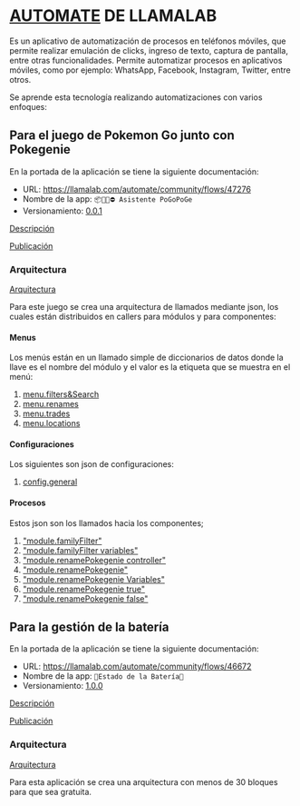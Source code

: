 # [AUTOMATE](https://llamalab.com/) DE LLAMALAB

Es un aplicativo de automatización de procesos en teléfonos móviles, que permite realizar emulación de clicks, ingreso de texto, captura de pantalla, entre otras funcionalidades. Permite automatizar procesos en aplicativos móviles, como por ejemplo: WhatsApp, Facebook, Instagram, Twitter, entre otros.

Se aprende esta tecnología realizando automatizaciones con varios enfoques:

## Para el juego de Pokemon Go junto con Pokegenie

En la portada de la aplicación se tiene la siguiente documentación:

- URL: <https://llamalab.com/automate/community/flows/47276>
- Nombre de la app: `📦🐣🐢⛔ Asistente PoGoPoGe`
- Versionamiento: [0.0.1](../assets/flows/📦🐣🐢⛔%20Asistente%20PoGoPoGe.flo)

[Descripción](../assets/hardSkills/PoGoPoGe/markdown/AsistentePoGoPoGe.md ":include :type=iframe :height=100% :width=300px :scrolling=auto")

[Publicación](https://llamalab.com/automate/community/flows/47276 ":include :type=iframe :height=100% :width=300px :scrolling=auto")

### Arquitectura

[Arquitectura](../assets/hardSkills/PoGoPoGe/pdf/📦🐣🐢⛔%20Asistente%20PoGoPoGe.pdf ":include :type=iframe :height=100% :width=300px :scrolling=auto")

Para este juego se crea una arquitectura de llamados mediante json, los cuales están distribuidos en callers para módulos y para componentes:

#### Menus

Los menús están en un llamado simple de diccionarios de datos donde la llave es el nombre del módulo y el valor es la etiqueta que se muestra en el menú:

1. [menu.filters&Search](../assets/hardSkills/PoGoPoGe/json/menu.filters&Search.json)
2. [menu.renames](../assets/hardSkills/PoGoPoGe/json/menu.renames.json)
3. [menu.trades](../assets/hardSkills/PoGoPoGe/json/menu.trades.json)
4. [menu.locations](../assets/hardSkills/PoGoPoGe/json/menu.locations.json)

#### Configuraciones

Los siguientes son json de configuraciones:

1. [config.general](../assets/hardSkills/PoGoPoGe/json/config.general.json)

#### Procesos

Estos json son los llamados hacia los componentes;

1. ["module.familyFilter"](..assets/hardSkills/PoGoPoGe/json/module.familyFilter.json)
2. ["module.familyFilter variables"](..assets/hardSkills/PoGoPoGe/json/module.familyFilterVariables.json)
3. ["module.renamePokegenie controller"](..assets/hardSkills/PoGoPoGe/json/module.renamePokegenieController.json)
4. ["module.renamePokegenie"](..assets/hardSkills/PoGoPoGe/json/module.renamePokegenie.json)
5. ["module.renamePokegenie Variables"](..assets/hardSkills/PoGoPoGe/json/module.renamePokegenieVariables.json)
6. ["module.renamePokegenie true"](..assets/hardSkills/PoGoPoGe/json/module.renamePokegenieTrue.json)
7. ["module.renamePokegenie false"](..assets/hardSkills/PoGoPoGe/json/module.renamePokegenieFalse.json)

## Para la gestión de la batería

En la portada de la aplicación se tiene la siguiente documentación:

- URL: <https://llamalab.com/automate/community/flows/46672>
- Nombre de la app: `🔋Estado de la Batería🪫`
- Versionamiento: [1.0.0](../assets/flows/📦🐣🐢⛔%20Asistente%20PoGoPoGe.flo)

[Descripción](../assets/hardSkills/Battery/markdown/EstadoDeLaBatería.md ":include :type=iframe :height=100% :width=300px :scrolling=auto")

[Publicación](https://llamalab.com/automate/community/flows/46672 ":include :type=iframe :height=100% :width=300px :scrolling=auto")

### Arquitectura

[Arquitectura](../assets/hardSkills/Battery/pdf/🔋Estado%20de%20la%20Batería🪫.pdf ":include :type=iframe :height=100% :width=300px :scrolling=auto")

Para esta aplicación se crea una arquitectura con menos de 30 bloques para que sea gratuita.
